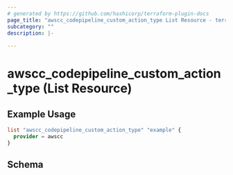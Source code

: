 ```yaml
---
# generated by https://github.com/hashicorp/terraform-plugin-docs
page_title: "awscc_codepipeline_custom_action_type List Resource - terraform-provider-awscc"
subcategory: ""
description: |-
  
---
```


# awscc_codepipeline_custom_action_type (List Resource)



## Example Usage

```terraform
list "awscc_codepipeline_custom_action_type" "example" {
  provider = awscc
}
```

<!-- schema generated by tfplugindocs -->
## Schema
